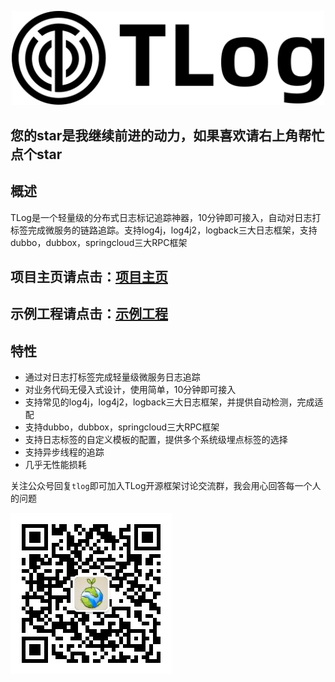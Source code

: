 <p align="center">
<a href="http://bryan31.gitee.io/tlog-website/">
    <img width="500" src="static/img/logo.png" alt="logo">
</a>
</p>

## **您的star是我继续前进的动力，如果喜欢请右上角帮忙点个star**

## 概述
TLog是一个轻量级的分布式日志标记追踪神器，10分钟即可接入，自动对日志打标签完成微服务的链路追踪。支持log4j，log4j2，logback三大日志框架，支持dubbo，dubbox，springcloud三大RPC框架

## 项目主页请点击：[项目主页](http://bryan31.gitee.io/tlog-website/)
## 示例工程请点击：[示例工程](https://gitee.com/bryan31/tlog-example)

## 特性
* 通过对日志打标签完成轻量级微服务日志追踪
* 对业务代码无侵入式设计，使用简单，10分钟即可接入
* 支持常见的log4j，log4j2，logback三大日志框架，并提供自动检测，完成适配
* 支持dubbo，dubbox，springcloud三大RPC框架
* 支持日志标签的自定义模板的配置，提供多个系统级埋点标签的选择
* 支持异步线程的追踪
* 几乎无性能损耗


关注公众号回复`tlog`即可加入TLog开源框架讨论交流群，我会用心回答每一个人的问题

![offIical-wx](static/img/offical-wx.jpg)

